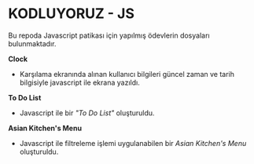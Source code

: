 # **KODLUYORUZ - JS**

Bu repoda Javascript patikası için yapılmış ödevlerin dosyaları bulunmaktadır.

**Clock**

-   Karşılama ekranında alınan kullanıcı bilgileri güncel zaman ve tarih bilgisiyle javascript ile ekrana yazıldı.

**To Do List**

-   Javascript ile bir _"To Do List"_ oluşturuldu.

**Asian Kitchen's Menu**

-   Javascript ile filtreleme işlemi uygulanabilen bir _Asian Kitchen's Menu_ oluşturuldu.
